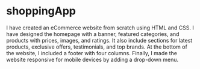 # shoppingApp

I have created an eCommerce website from scratch using HTML and CSS. I have designed the homepage with a banner, featured categories, and products with prices, images, and ratings. It also include sections for latest products, exclusive offers, testimonials, and top brands. At the bottom of the website, I included a footer with four columns. Finally, I made the website responsive for mobile devices by adding a drop-down menu.

